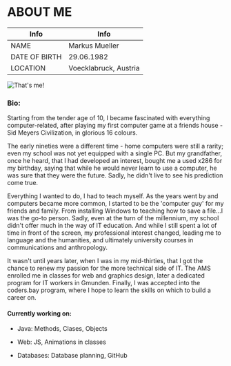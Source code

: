 # ABOUT ME

Info | Info
---|---
NAME | Markus Mueller
DATE OF BIRTH | 29.06.1982
LOCATION | Voecklabruck, Austria

![That's me!](/images/mm.jpg)

### Bio:

Starting from the tender age of 10, I became fascinated with everything computer-related, after playing my first computer game at a friends house - Sid Meyers Civilization, in glorious 16 colours.

The early nineties were a different time - home computers were still a rarity; even my school was not yet equipped with a single PC. But my grandfather, once he heard, that I had developed an interest, bought me a used x286 for my birthday, saying that while he would never learn to use a computer, he was sure that they were the future. Sadly, he didn't live to see his prediction come true.

Everything I wanted to do, I had to teach myself. As the years went by and computers became more common, I started to be the 'computer guy' for my friends and family. From installing Windows to teaching how to save a file...I was the go-to person. Sadly, even at the turn of the millennium, my school didn't offer much in the way of IT education. And while I still spent a lot of time in front of the screen, my professional interest changed, leading me to language and the humanities, and ultimately university courses in communications and anthropology.

It wasn't until years later, when I was in my mid-thirties, that I got the chance to renew my passion for the more technical side of IT. The AMS enrolled me in classes for web and graphics design, later a dedicated program for IT workers in Gmunden. Finally, I was accepted into the coders.bay program, where I hope to learn the skills on which to build a career on.


#### Currently working on:

* Java: Methods, Clases, Objects

* Web: JS, Animations in classes

* Databases: Database planning, GitHub
